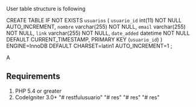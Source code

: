 
User table structure is following 

CREATE TABLE IF NOT EXISTS `usuarios` (
  `usuario_id` int(11) NOT NULL AUTO_INCREMENT,
  `nombre` varchar(255) NOT NULL,
  `email` varchar(255) NOT NULL,
  `link` varchar(255) NOT NULL,
  `date_added` datetime NOT NULL DEFAULT CURRENT_TIMESTAMP,
  PRIMARY KEY (`usuario_id`)
) ENGINE=InnoDB  DEFAULT CHARSET=latin1 AUTO_INCREMENT=1 ;


A	
## Requirements

1. PHP 5.4 or greater
2. CodeIgniter 3.0+
"# restfulusuario" 
"# res" 
"# res" 
"# res" 
